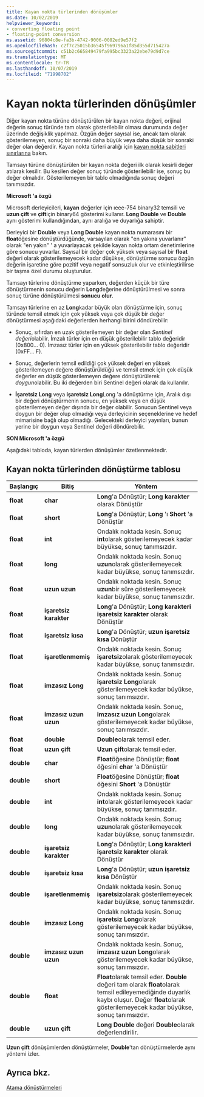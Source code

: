 ```yaml
---
title: Kayan nokta türlerinden dönüşümler
ms.date: 10/02/2019
helpviewer_keywords:
- converting floating point
- floating-point conversion
ms.assetid: 96804c8e-fa3b-4742-9006-0082ed9e57f2
ms.openlocfilehash: c2f7c25015b36545f969796a1f85d355d715427a
ms.sourcegitcommit: c51b2c665849479fa995bc3323a22ebe79d9d7ce
ms.translationtype: MT
ms.contentlocale: tr-TR
ms.lasthandoff: 10/07/2019
ms.locfileid: "71998702"
---
```

# <a name="conversions-from-floating-point-types"></a>Kayan nokta türlerinden dönüşümler

Diğer kayan nokta türüne dönüştürülen bir kayan nokta değeri, orijinal değerin sonuç türünde tam olarak gösterilebilir olması durumunda değer üzerinde değişiklik yapılmaz. Özgün değer sayısal ise, ancak tam olarak gösterilemeyen, sonuç bir sonraki daha büyük veya daha düşük bir sonraki değer olan değerdir. Kayan nokta türleri aralığı için [kayan nokta sabitleri sınırlarına](../c-language/limits-on-floating-point-constants.md) bakın.

Tamsayı türüne dönüştürülen bir kayan nokta değeri ilk olarak kesirli değer atılarak kesilir. Bu kesilen değer sonuç türünde gösterilebilir ise, sonuç bu değer olmalıdır. Gösterilemeyen bir tablo olmadığında sonuç değeri tanımsızdır.

**Microsoft 'a özgü**

Microsoft derleyicileri, **kayan** değerler için ıeee-754 binary32 temsili ve **uzun çift** ve **çift**için binary64 gösterimi kullanır. **Long Double** ve **Double** aynı gösterimi kullandığından, aynı aralığa ve duyarlığa sahiptir.

Derleyici bir **Double** veya **Long Double** kayan nokta numarasını bir **float**öğesine dönüştürdüğünde, varsayılan olarak "en yakına yuvarlanır" olarak "en yakın" ' a yuvarlayacak şekilde kayan nokta ortam denetimlerine göre sonucu yuvarlar. Sayısal bir değer çok yüksek veya sayısal bir **float** değeri olarak gösterilemeyecek kadar düşükse, dönüştürme sonucu özgün değerin işaretine göre pozitif veya negatif sonsuzluk olur ve etkinleştirilirse bir taşma özel durumu oluşturulur.

Tamsayı türlerine dönüştürme yaparken, değerden küçük bir türe dönüştürmenin sonucu değerin **Long**değerine dönüştürülmesi ve sonra sonuç türüne dönüştürülmesi **sonucu olur.**

Tamsayı türlerine en az **Long**kadar büyük olan dönüştürme için, sonuç türünde temsil etmek için çok yüksek veya çok düşük bir değer dönüştürmesi aşağıdaki değerlerden herhangi birini döndürebilir:

- Sonuç, sıfırdan en uzak gösterilemeyen bir değer olan *Sentinel değeri*olabilir. İmzalı türler için en düşük gösterilebilir tablo değeridir (0x800... 0). İmzasız türler için en yüksek gösterilebilir tablo değeridir (0xFF... F).

- Sonuç, değerlerin temsil edildiği çok yüksek değeri en yüksek gösterilemeyen değere dönüştürüldüğü ve temsil etmek için çok düşük değerler en düşük gösterilemeyen değere dönüştürülerek *doygun*olabilir. Bu iki değerden biri Sentinel değeri olarak da kullanılır.

- **İşaretsiz Long** veya **işaretsiz Long**Long 'a dönüştürme için, Aralık dışı bir değeri dönüştürmenin sonucu, en yüksek veya en düşük gösterilemeyen değer dışında bir değer olabilir. Sonucun Sentinel veya doygun bir değer olup olmadığı veya derleyicinin seçeneklerine ve hedef mimarisine bağlı olup olmadığı. Gelecekteki derleyici yayınları, bunun yerine bir doygun veya Sentinel değeri döndürebilir.

**SON Microsoft 'a özgü**

Aşağıdaki tabloda, kayan türlerden dönüşümler özetlenmektedir.

## <a name="table-of-conversions-from-floating-point-types"></a>Kayan nokta türlerinden dönüştürme tablosu

|Başlangıç|Bitiş|Yöntem|
|----------|--------|------------|
|**float**|**char**|**Long**'a Dönüştür; **Long** **karakter** olarak Dönüştür|
|**float**|**short**|**Long**'a Dönüştür; **Long** 'ı **Short** 'a Dönüştür|
|**float**|**int**|Ondalık noktada kesin. Sonuç **int**olarak gösterilemeyecek kadar büyükse, sonuç tanımsızdır.|
|**float**|**long**|Ondalık noktada kesin. Sonuç **uzun**olarak gösterilemeyecek kadar büyükse, sonuç tanımsızdır.|
|**float**|**uzun uzun**|Ondalık noktada kesin. Sonuç **uzun**bir süre gösterilemeyecek kadar büyükse, sonuç tanımsızdır.|
|**float**|**işaretsiz karakter**|**Long**'a Dönüştür; **Long** **karakteri işaretsiz karakter** olarak Dönüştür|
|**float**|**işaretsiz kısa**|**Long**'a Dönüştür; **uzun** **işaretsiz kısa** Dönüştür|
|**float**|**işaretlenmemiş**|Ondalık noktada kesin. Sonuç **işaretsiz**olarak gösterilemeyecek kadar büyükse, sonuç tanımsızdır.|
|**float**|**imzasız Long**|Ondalık noktada kesin. Sonuç **işaretsiz Long**olarak gösterilemeyecek kadar büyükse, sonuç tanımsızdır.|
|**float**|**imzasız uzun uzun**|Ondalık noktada kesin. Sonuç, **imzasız uzun Long**olarak gösterilemeyecek kadar büyükse, sonuç tanımsızdır.|
|**float**|**double**|**Double**olarak temsil eder.|
|**float**|**uzun çift**|**Uzun çift**olarak temsil eder.|
|**double**|**char**|**Float**öğesine Dönüştür; **float** öğesini **char** 'a Dönüştür|
|**double**|**short**|**Float**öğesine Dönüştür; **float** öğesini **Short** 'a Dönüştür|
|**double**|**int**|Ondalık noktada kesin. Sonuç **int**olarak gösterilemeyecek kadar büyükse, sonuç tanımsızdır.|
|**double**|**long**|Ondalık noktada kesin. Sonuç **uzun**olarak gösterilemeyecek kadar büyükse, sonuç tanımsızdır.|
|**double**|**işaretsiz karakter**|**Long**'a Dönüştür; **Long** **karakteri işaretsiz karakter** olarak Dönüştür|
|**double**|**işaretsiz kısa**|**Long**'a Dönüştür; **uzun** **işaretsiz kısa** Dönüştür|
|**double**|**işaretlenmemiş**|Ondalık noktada kesin. Sonuç **işaretsiz**olarak gösterilemeyecek kadar büyükse, sonuç tanımsızdır.|
|**double**|**imzasız Long**|Ondalık noktada kesin. Sonuç **işaretsiz Long**olarak gösterilemeyecek kadar büyükse, sonuç tanımsızdır.|
|**double**|**imzasız uzun uzun**|Ondalık noktada kesin. Sonuç, **imzasız uzun Long**olarak gösterilemeyecek kadar büyükse, sonuç tanımsızdır.|
|**double**|**float**|**Float**olarak temsil eder. **Double** değeri tam olarak **float**olarak temsil edileyemediğinde duyarlık kaybı oluşur. Değer **float**olarak gösterilemeyecek kadar büyükse, sonuç tanımsızdır.|
|**double**|**uzun çift**|**Long Double** değeri **Double**olarak değerlendirilir.|

**Uzun çift** dönüşümlerden dönüştürmeler, **Double**'tan dönüştürmelerde aynı yöntemi izler.

## <a name="see-also"></a>Ayrıca bkz.

[Atama dönüştürmeleri](../c-language/assignment-conversions.md)
